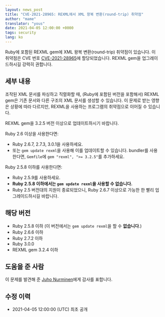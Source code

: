 ```yaml
---
layout: news_post
title: "CVE-2021-28965: REXML에서 XML 왕복 변환(round-trip) 취약점"
author: "mame"
translator: "yous"
date: 2021-04-05 12:00:00 +0000
tags: security
lang: ko
---
```


Ruby에 포함된 REXML gem에 XML 왕복 변환(round-trip) 취약점이 있습니다. 이 취약점은 CVE 번호 [CVE-2021-28965](https://cve.mitre.org/cgi-bin/cvename.cgi?name=CVE-2021-28965)에 할당되었습니다. REXML gem을 업그레이드하시길 강력히 권합니다.

## 세부 내용

조작된 XML 문서를 파싱하고 직렬화할 때, (Ruby에 포함된 버전을 포함해서) REXML gem은 기존 문서와 다른 구조의 XML 문서를 생성할 수 있습니다. 이 문제로 받는 영향은 상황에 따라 다르지만, REXML을 사용하는 프로그램의 취약점으로 이어질 수 있습니다.

REXML gem을 3.2.5 버전 이상으로 업데이트하시기 바랍니다.

Ruby 2.6 이상을 사용한다면:

* Ruby 2.6.7, 2.7.3, 3.0.1을 사용하세요.
* 또는 `gem update rexml`을 사용해 이를 업데이트할 수 있습니다. bundler를 사용한다면, `Gemfile`에 `gem "rexml", ">= 3.2.5"`를 추가하세요.

Ruby 2.5.8 이하를 사용한다면:

* Ruby 2.5.9를 사용하세요.
* **Ruby 2.5.8 이하에서는 `gem update rexml`을 사용할 수 없습니다.**
* Ruby 2.5 버전대의 지원이 종료되었으니, Ruby 2.6.7 이상으로 가능한 한 빨리 업그레이드하시길 바랍니다.

## 해당 버전

* Ruby 2.5.8 이하 (이 버전에서는 `gem update rexml`을 할 수 **없습니다**.)
* Ruby 2.6.6 이하
* Ruby 2.7.2 이하
* Ruby 3.0.0
* REXML gem 3.2.4 이하

## 도움을 준 사람

이 문제를 발견해 준 [Juho Nurminen](https://hackerone.com/jupenur)에게 감사를 표합니다.

## 수정 이력

* 2021-04-05 12:00:00 (UTC) 최초 공개
